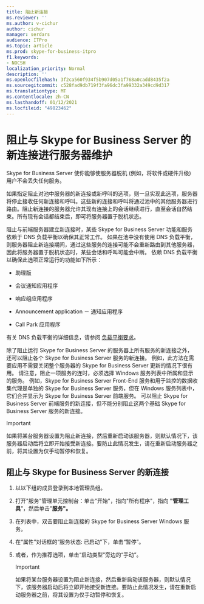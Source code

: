 ```yaml
---
title: 阻止新连接
ms.reviewer: ''
ms.author: v-cichur
author: cichur
manager: serdars
audience: ITPro
ms.topic: article
ms.prod: skype-for-business-itpro
f1.keywords:
- NOCSH
localization_priority: Normal
description: ''
ms.openlocfilehash: 3f2ca560f934f5b907d05a1f768a0cadd8435f2a
ms.sourcegitcommit: c528fad9db719f3fa96dc3fa99332a349cd9d317
ms.translationtype: MT
ms.contentlocale: zh-CN
ms.lasthandoff: 01/12/2021
ms.locfileid: "49823462"
---
```

# <a name="preventing-new-connections-to-skype-for-business-server-for-server-maintenance"></a>阻止与 Skype for Business Server 的新连接进行服务器维护


Skype for Business Server 使你能够使服务器脱机 (例如，将软件或硬件升级) 用户不会丢失任何服务。

如果指定阻止对池中服务器的新连接或新呼叫的选项，则一旦实现此选项，服务器将停止接收任何新连接和呼叫。这些新的连接和呼叫将通过池中的其他服务器进行路由。阻止新连接的服务器允许其现有连接上的会话继续进行，直至会话自然结束。所有现有会话都结束后，即可将服务器置于脱机状态。

阻止与前端服务器建立新连接时，某些 Skype for Business Server 功能和服务依赖于 DNS 负载平衡以确保其正常工作。 如果在池中没有使用 DNS 负载平衡，则服务器阻止新连接期间，通过这些服务的连接可能不会重新路由到其他服务器，因此将服务器置于脱机状态时，某些会话和呼叫可能会中断。 依赖 DNS 负载平衡以确保此选项正常运行的功能如下所示：

  - 助理版

  - 会议通知应用程序

  - 响应组应用程序

  - Announcement application － 通知应用程序

  - Call Park 应用程序

有关 DNS 负载平衡的详细信息，请参阅 [负载平衡要求](../../plan-your-deployment/network-requirements/load-balancing.md)。

除了阻止运行 Skype for Business Server 的服务器上所有服务的新连接之外，还可以阻止各个 Skype for Business Server 服务的新连接。 例如，此方法在需要应用不需要关闭整个服务器的 Skype for Business Server 更新的情况下很有用。 请注意，阻止一项服务的连时，必须选择 Windows 服务列表中所属和显示的服务。 例如，Skype for Business Server Front-End 服务和用于监控的数据收集代理是单独的 Skype for Business Server 服务，但在 Windows 服务列表中，它们合并显示为 Skype for Business Server 前端服务。 可以阻止 Skype for Business Server 前端服务的新连接，但不能分别阻止这两个基础 Skype for Business Server 服务的新连接。

> [!IMPORTANT]
> 如果将某台服务器设置为阻止新连接，然后重新启动该服务器，则默认情况下，该服务器启动后将立即开始接受新连接。要防止此情况发生，请在重新启动服务器之前，将其设置为仅手动暂停和恢复。

## <a name="to-prevent-new-connections-to-skype-for-business-server"></a>阻止与 Skype for Business Server 的新连接

1.  以以下组的成员登录到本地管理员组。

2.  打开"服务"管理单元控制台：单击"开始"，指向"所有程序"，指向 **"管理工具**"，然后单击"**服务"。**

3.  在列表中，双击要阻止新连接的 Skype for Business Server Windows 服务。

4.  在“属性”对话框的“服务状态: 已启动”下，单击“暂停”。

5.  或者，作为推荐选项，单击“启动类型”旁边的“手动”。
    
    > [!IMPORTANT]
    > 如果将某台服务器设置为阻止新连接，然后重新启动该服务器，则默认情况下，该服务器启动后将立即开始接受新连接。要防止此情况发生，请在重新启动服务器之前，将其设置为仅手动暂停和恢复。
